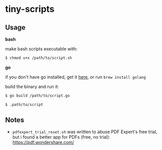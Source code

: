 # tiny-scripts

## Usage
**bash**

make bash scripts executable with:
```sh
$ chmod u+x /path/to/script.sh
```

**go**

if you don't have go installed, get it [here](https://golang.org/doc/install), or run `brew install golang`

build the binary and run it:
```sh
$ go build /path/to/script.go

$ .path/to/script
```

## Notes

- `pdfexpert_trial_reset.sh` was written to abuse PDF Expert's free trial, but i found a better app for PDFs (free, no trial): https://pdf.wondershare.com/
